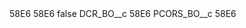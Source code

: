 <?xml version="1.0" encoding="UTF-8"?>
<CustomMetadata xmlns="http://soap.sforce.com/2006/04/metadata" xmlns:xsi="http://www.w3.org/2001/XMLSchema-instance" xmlns:xsd="http://www.w3.org/2001/XMLSchema">
    <description>58E6</description>
    <label>58E6</label>
    <protected>false</protected>
    <values>
        <field>DCR_BO__c</field>
        <value xsi:type="xsd:string">58E6</value>
    </values>
    <values>
        <field>PCORS_BO__c</field>
        <value xsi:type="xsd:string">58E6</value>
    </values>
</CustomMetadata>
